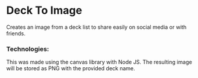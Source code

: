# Deck To Image

Creates an image from a deck list to share easily on social media or with friends.

### Technologies:

This was made using the canvas library with Node JS.
The resulting image will be stored as PNG with the provided deck name.